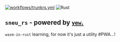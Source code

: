 [![workflows/trunkrs.yml](https://github.com/hoangph271/sneu_rs/actions/workflows/trunkrs.yml/badge.svg)](https://github.com/hoangph271/sneu_rs/actions/workflows/trunkrs.yml)  ![Rust](https://img.shields.io/badge/built_with-Rust-dca282.svg)

## `sneu_rs` - powered by [`yew`.](https://yew.rs/)

`wasm-in-rust` learning, for now it's just a utility #PWA...!
